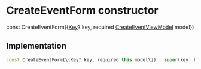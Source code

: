 


# CreateEventForm constructor






const
CreateEventForm(\{[Key](https:api.flutter.dev/flutter/foundation/Key-class.html)? key, required [CreateEventViewModel](../../view_model_after_auth_view_models_event_view_models_create_event_view_model/CreateEventViewModel-class.md) model\})





## Implementation

```dart
const CreateEventForm(\{Key? key, required this.model\}) : super(key: key);
```







